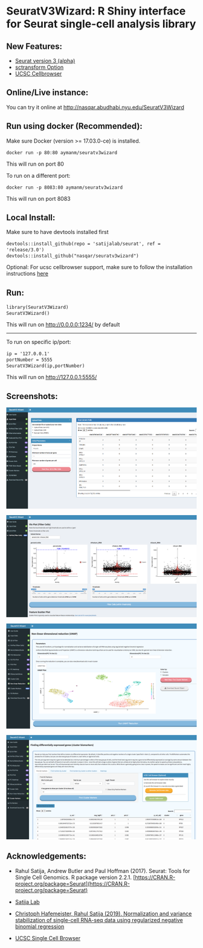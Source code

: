 # SeuratV3Wizard: R Shiny interface for Seurat single-cell analysis library

## New Features:
- [Seurat version 3 (alpha)]()
- [sctransform Option](https://github.com/ChristophH/sctransform)
- [UCSC Cellbrowser](https://github.com/maximilianh/cellBrowser)

## Online/Live instance:
You can try it online at http://nasqar.abudhabi.nyu.edu/SeuratV3Wizard

## Run using docker (Recommended):
Make sure Docker (version >= 17.03.0-ce) is installed.
```
docker run -p 80:80 aymanm/seuratv3wizard
```
This will run on port 80

To run on a different port:
```
docker run -p 8083:80 aymanm/seuratv3wizard
```
This will run on port 8083

## Local Install:
Make sure to have devtools installed first
```
devtools::install_github(repo = 'satijalab/seurat', ref = 'release/3.0')
devtools::install_github("nasqar/seuratv3wizard")
```

Optional: For ucsc cellbrowser support, make sure to follow the installation instructions [here](https://cellbrowser.readthedocs.io)

## Run:

```
library(SeuratV3Wizard)
SeuratV3Wizard()
```
This will run on http://0.0.0.0:1234/ by default
***

To run on specific ip/port:

```
ip = '127.0.0.1'
portNumber = 5555
SeuratV3Wizard(ip,portNumber)
```
This will run on http://127.0.0.1:5555/

## Screenshots:
![alt text](screenshots/screenshot-input.png "Input Data")

![alt text](screenshots/screenshot-vln.png "Vln Plots")

![alt text](screenshots/screenshot-tsne.png "TSNE")

![alt text](screenshots/screenshot-markers.png "Cluster Biomarkers")

## Acknowledgements:

- Rahul Satija, Andrew Butler and Paul Hoffman (2017). Seurat: Tools for Single Cell Genomics. R package version 2.2.1\. [https://CRAN.R-project.org/package=Seurat](https://CRAN.R-project.org/package=Seurat)

- [Satija Lab](http://satijalab.org/seurat/)

- [Christoph Hafemeister, Rahul Satija (2019). Normalization and variance stabilization of single-cell RNA-seq data using regularized negative binomial regression](https://github.com/ChristophH/sctransform)

- [UCSC Single Cell Browser](https://github.com/maximilianh/cellBrowser)
